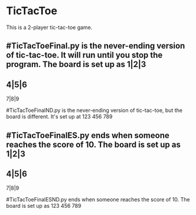 # TicTacToe
This is a 2-player tic-tac-toe game.

#TicTacToeFinal.py is the never-ending version of tic-tac-toe. It will run until you stop the program. The board is set up as
1|2|3
-----
4|5|6
-----
7|8|9

#TicTacToeFinalND.py is the never-ending version of tic-tac-toe, but the board is different. It's set up at
123
456
789

#TicTacToeFinalES.py ends when someone reaches the score of 10. The board is set up as
1|2|3
-----
4|5|6
-----
7|8|9

#TicTacToeFinalESND.py ends when someone reaches the score of 10. The board is set up as
123
456
789
